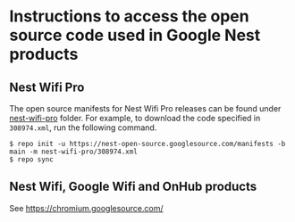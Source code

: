 # Instructions to access the open source code used in Google Nest products

## Nest Wifi Pro

The open source manifests for Nest Wifi Pro releases can be found under
[nest-wifi-pro](https://nest-open-source.googlesource.com/manifests/+/refs/heads/main/nest-wifi-pro)
folder. For example, to download the code specified in `308974.xml`,
run the following command.

```shell
$ repo init -u https://nest-open-source.googlesource.com/manifests -b main -m nest-wifi-pro/308974.xml
$ repo sync
```

## Nest Wifi, Google Wifi and OnHub products

See https://chromium.googlesource.com/
